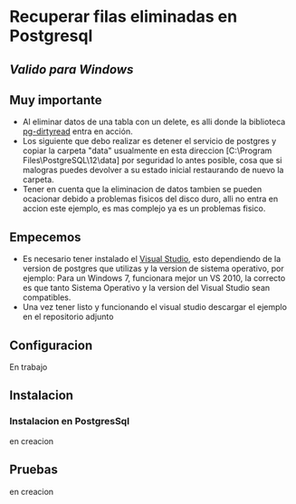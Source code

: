 # Recuperar filas eliminadas en Postgresql
## _Valido para Windows_

## Muy importante

- Al eliminar datos de una tabla con un delete, es alli donde la biblioteca [pg-dirtyread](https://github.com/df7cb/pg_dirtyread) entra en acción.
- Los siguiente que debo realizar es detener el servicio de postgres y copiar la carpeta "data" usualmente en esta direccion [C:\Program Files\PostgreSQL\12\data] por seguridad lo antes posible, cosa que si malogras puedes devolver a su estado inicial restaurando de nuevo la carpeta.
- Tener en cuenta que la eliminacion de datos tambien se pueden ocacionar debido a problemas fisicos del disco duro, alli no entra en accion este ejemplo, es mas complejo ya es un problemas fisico.


## Empecemos

- Es necesario tener instalado el [Visual Studio](https://visualstudio.microsoft.com/pt-br/thank-you-downloading-visual-studio/?sku=Community&rel=16), esto dependiendo de la version de postgres que utilizas y la version de sistema operativo, por ejemplo: Para un Windows 7, funcionara mejor un VS 2010, la correcto es que tanto Sistema Operativo y la version del Visual Studio sean compatibles.
- Una vez tener listo y funcionando el visual studio descargar el ejemplo en el repositorio adjunto

## Configuracion
En trabajo

## Instalacion

### Instalacion en PostgresSql
en creacion
## Pruebas

en creacion
